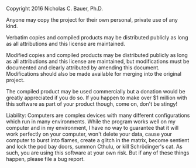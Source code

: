 Copyright 2016 Nicholas C. Bauer, Ph.D.

Anyone may copy the project for their own personal, private use of any kind.

Verbatim copies and compiled products may be distributed publicly as long as all attributions and this license are maintained.

Modified copies and compiled products may be distributed publicly as long as all attributions and this license are maintained, but modifications must be documented and clearly attributed by amending this document. Modifications should also be made available for merging into the original project.

The compiled product may be used commercially but a donation would be greatly appreciated if you do so. If you happen to make over $1 million with this software as part of your product though, come on, don't be stingy!

Liability: Computers are complex devices with many different configurations which run in many environments. While the program works well on my computer and in my environment, I have no way to guarantee that it will work perfectly on your computer, won't delete your data, cause your computer to burst into flames, create a glitch in the matrix, become sentient and lock the pod bay doors, summon Cthulu, or kill Schrödinger's cat. As such, you are using this software at your own risk. But if any of these things happen, please file a bug report.
